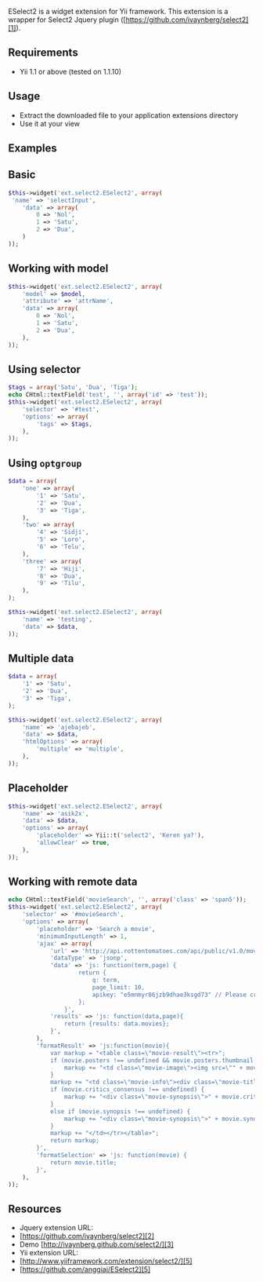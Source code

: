 ESelect2 is a widget extension for Yii framework. This extension is a wrapper for Select2 Jquery plugin ([https://github.com/ivaynberg/select2][1]).

## Requirements ##

 - Yii 1.1 or above (tested on 1.1.10)

## Usage ##

 - Extract the downloaded file to your application extensions directory
 - Use it at your view

## Examples ##

Basic
-----
```php
$this->widget('ext.select2.ESelect2', array(
 'name' => 'selectInput',
	'data' => array(
		0 => 'Nol',
		1 => 'Satu',
		2 => 'Dua',
	)
));
```
Working with model
------------------
```php
$this->widget('ext.select2.ESelect2', array(
	'model' => $model,
	'attribute' => 'attrName',
	'data' => array(
		0 => 'Nol',
		1 => 'Satu',
		2 => 'Dua',
	),
));
```
Using selector
--------------
```php
$tags = array('Satu', 'Dua', 'Tiga');
echo CHtml::textField('test', '', array('id' => 'test'));
$this->widget('ext.select2.ESelect2', array(
	'selector' => '#test',
	'options' => array(
		'tags' => $tags,
	),
));
```
Using `optgroup`
----------------
```php
$data = array(
	'one' => array(
		'1' => 'Satu',
		'2' => 'Dua',
		'3' => 'Tiga',
	),
	'two' => array(
		'4' => 'Sidji',
		'5' => 'Loro',
		'6' => 'Telu',
	),
	'three' => array(
		'7' => 'Hiji',
		'8' => 'Dua',
		'9' => 'Tilu',
	),
);

$this->widget('ext.select2.ESelect2', array(
	'name' => 'testing',
	'data' => $data,
));
```
Multiple data
-------------
```php
$data = array(
	'1' => 'Satu',
	'2' => 'Dua',
	'3' => 'Tiga',
);

$this->widget('ext.select2.ESelect2', array(
	'name' => 'ajebajeb',
	'data' => $data,
	'htmlOptions' => array(
		'multiple' => 'multiple',
	),
));
```
Placeholder
-----------
```php
$this->widget('ext.select2.ESelect2', array(
	'name' => 'asik2x',
	'data' => $data,
	'options' => array(
		'placeholder' => Yii::t('select2', 'Keren ya?'),
		'allowClear' => true,
	),
));
```
Working with remote data
------------------------
```php
echo CHtml::textField('movieSearch', '', array('class' => 'span5'));
$this->widget('ext.select2.ESelect2', array(
	'selector' => '#movieSearch',
	'options' => array(
		'placeholder' => 'Search a movie',
		'minimumInputLength' => 1,
		'ajax' => array(
			'url' => 'http://api.rottentomatoes.com/api/public/v1.0/movies.json',
			'dataType' => 'jsonp',
			'data' => 'js: function(term,page) {
					return {
						q: term, 
						page_limit: 10,
						apikey: "e5mnmyr86jzb9dhae3ksgd73" // Please create your own key!
					};
				}',
			'results' => 'js: function(data,page){
				return {results: data.movies};
			}',
		),
		'formatResult' => 'js:function(movie){
			var markup = "<table class=\"movie-result\"><tr>";
			if (movie.posters !== undefined && movie.posters.thumbnail !== undefined) {
				markup += "<td class=\"movie-image\"><img src=\"" + movie.posters.thumbnail + "\"/></td>";
			}
			markup += "<td class=\"movie-info\"><div class=\"movie-title\">" + movie.title + "</div>";
			if (movie.critics_consensus !== undefined) {
				markup += "<div class=\"movie-synopsis\">" + movie.critics_consensus + "</div>";
			}
			else if (movie.synopsis !== undefined) {
				markup += "<div class=\"movie-synopsis\">" + movie.synopsis + "</div>";
			}
			markup += "</td></tr></table>";
			return markup;
		}',
		'formatSelection' => 'js: function(movie) {
			return movie.title;
		}',
	),
));
```

## Resources ##

 - Jquery extension URL:
 - [https://github.com/ivaynberg/select2][2]
 - Demo [http://ivaynberg.github.com/select2/][3]
 - Yii extension URL:
 - [http://www.yiiframework.com/extension/select2/][5]
 - [https://github.com/anggiaj/ESelect2][5]


  [1]: https://github.com/ivaynberg/select2
  [2]: https://github.com/ivaynberg/select2
  [3]: http://ivaynberg.github.com/select2/
  [4]: http://www.yiiframework.com/extension/select2/
  [5]: https://github.com/anggiaj/ESelect2
